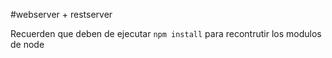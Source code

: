 #webserver + restserver

Recuerden que deben de ejecutar ```npm install``` para recontrutir los modulos de node